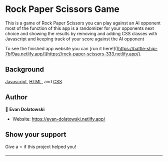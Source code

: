 # Rock Paper Scissors Game

This is a game of Rock Paper Scissors you can play against an AI opponent
most of the function of this app is a randomizer for your opponents next choice and showing the results by removing and adding CSS classes with
Javascript and keeping track of your score against the AI opponent

To see the finished app website you can [run it here!]([https://battle-ship-7bf9aa.netlify.app/](https://rock-paper-scissors-333.netlify.app/).

## Background




[Javascript](https://developer.mozilla.org/en-US/docs/Web/JavaScript), [HTML](https://developer.mozilla.org/en-US/docs/Learn/HTML), and [CSS](https://developer.mozilla.org/en-US/docs/Learn/CSS).

## Author

👤 **Evan Dolatowski**

- Website: https://evan-dolatowski.netlify.app/

## Show your support

Give a ⭐️ if this project helped you!

---
